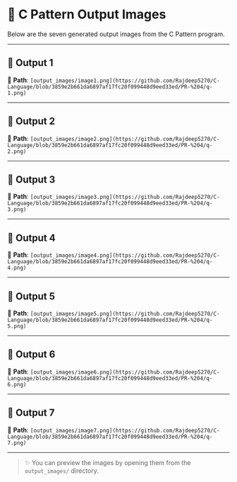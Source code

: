 # 🎨 C Pattern Output Images

Below are the seven generated output images from the C Pattern program.

---

## 🔢 Output 1  
📁 **Path**: `[output_images/image1.png](https://github.com/Rajdeep5270/C-Language/blob/3859e2b661da6897af17fc20f099448d9eed33ed/PR-%204/q-1.png)`

---

## 🔢 Output 2  
📁 **Path**: `[output_images/image2.png](https://github.com/Rajdeep5270/C-Language/blob/3859e2b661da6897af17fc20f099448d9eed33ed/PR-%204/q-2.png)`

---

## 🔢 Output 3  
📁 **Path**: `[output_images/image3.png](https://github.com/Rajdeep5270/C-Language/blob/3859e2b661da6897af17fc20f099448d9eed33ed/PR-%204/q-3.png)`

---

## 🔢 Output 4  
📁 **Path**: `[output_images/image4.png](https://github.com/Rajdeep5270/C-Language/blob/3859e2b661da6897af17fc20f099448d9eed33ed/PR-%204/q-4.png)`

---

## 🔢 Output 5  
📁 **Path**: `[output_images/image5.png](https://github.com/Rajdeep5270/C-Language/blob/3859e2b661da6897af17fc20f099448d9eed33ed/PR-%204/q-5.png)`

---

## 🔢 Output 6  
📁 **Path**: `[output_images/image6.png](https://github.com/Rajdeep5270/C-Language/blob/3859e2b661da6897af17fc20f099448d9eed33ed/PR-%204/q-6.png)`

---

## 🔢 Output 7  
📁 **Path**: `[output_images/image7.png](https://github.com/Rajdeep5270/C-Language/blob/3859e2b661da6897af17fc20f099448d9eed33ed/PR-%204/q-7.png)`

---

> ✨ You can preview the images by opening them from the `output_images/` directory.
